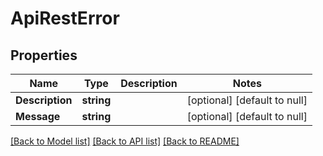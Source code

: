 # ApiRestError

## Properties
Name | Type | Description | Notes
------------ | ------------- | ------------- | -------------
**Description** | **string** |  | [optional] [default to null]
**Message** | **string** |  | [optional] [default to null]

[[Back to Model list]](../README.md#documentation-for-models) [[Back to API list]](../README.md#documentation-for-api-endpoints) [[Back to README]](../README.md)

